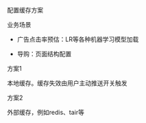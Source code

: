 配置缓存方案



业务场景

* 广告点击率预估：LR等各种机器学习模型加载

* 导购：页面结构配置



方案1

本地缓存。缓存失效由用户主动推送开关触发





方案2

外部缓存，例如redis、tair等